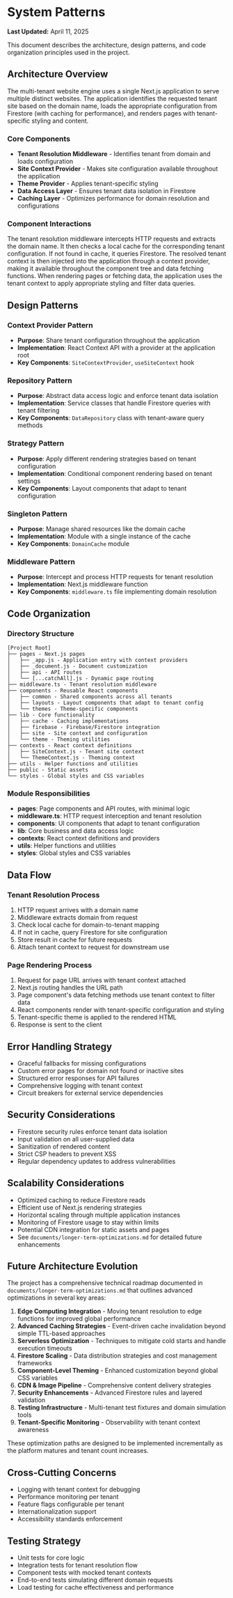 # System Patterns

**Last Updated:** April 11, 2025

This document describes the architecture, design patterns, and code organization principles used in the project.

## Architecture Overview

The multi-tenant website engine uses a single Next.js application to serve multiple distinct websites. The application identifies the requested tenant site based on the domain name, loads the appropriate configuration from Firestore (with caching for performance), and renders pages with tenant-specific styling and content.

### Core Components
* **Tenant Resolution Middleware** - Identifies tenant from domain and loads configuration
* **Site Context Provider** - Makes site configuration available throughout the application
* **Theme Provider** - Applies tenant-specific styling
* **Data Access Layer** - Ensures tenant data isolation in Firestore
* **Caching Layer** - Optimizes performance for domain resolution and configurations

### Component Interactions
The tenant resolution middleware intercepts HTTP requests and extracts the domain name. It then checks a local cache for the corresponding tenant configuration. If not found in cache, it queries Firestore. The resolved tenant context is then injected into the application through a context provider, making it available throughout the component tree and data fetching functions. When rendering pages or fetching data, the application uses the tenant context to apply appropriate styling and filter data queries.

## Design Patterns

### Context Provider Pattern
* **Purpose**: Share tenant configuration throughout the application
* **Implementation**: React Context API with a provider at the application root
* **Key Components**: `SiteContextProvider`, `useSiteContext` hook

### Repository Pattern
* **Purpose**: Abstract data access logic and enforce tenant data isolation
* **Implementation**: Service classes that handle Firestore queries with tenant filtering
* **Key Components**: `DataRepository` class with tenant-aware query methods

### Strategy Pattern
* **Purpose**: Apply different rendering strategies based on tenant configuration
* **Implementation**: Conditional component rendering based on tenant settings
* **Key Components**: Layout components that adapt to tenant configuration

### Singleton Pattern
* **Purpose**: Manage shared resources like the domain cache
* **Implementation**: Module with a single instance of the cache
* **Key Components**: `DomainCache` module

### Middleware Pattern
* **Purpose**: Intercept and process HTTP requests for tenant resolution
* **Implementation**: Next.js middleware function
* **Key Components**: `middleware.ts` file implementing domain resolution

## Code Organization

### Directory Structure
```
[Project Root]
├── pages - Next.js pages
│   ├── _app.js - Application entry with context providers
│   ├── _document.js - Document customization
│   ├── api - API routes
│   └── [...catchAll].js - Dynamic page routing
├── middleware.ts - Tenant resolution middleware
├── components - Reusable React components
│   ├── common - Shared components across all tenants
│   ├── layouts - Layout components that adapt to tenant config
│   └── themes - Theme-specific components
├── lib - Core functionality
│   ├── cache - Caching implementations
│   ├── firebase - Firebase/Firestore integration
│   ├── site - Site context and configuration
│   └── theme - Theming utilities
├── contexts - React context definitions
│   ├── SiteContext.js - Tenant site context
│   └── ThemeContext.js - Theming context
├── utils - Helper functions and utilities
├── public - Static assets
└── styles - Global styles and CSS variables
```

### Module Responsibilities
* **pages**: Page components and API routes, with minimal logic
* **middleware.ts**: HTTP request interception and tenant resolution
* **components**: UI components that adapt to tenant configuration
* **lib**: Core business and data access logic
* **contexts**: React context definitions and providers
* **utils**: Helper functions and utilities
* **styles**: Global styles and CSS variables

## Data Flow

### Tenant Resolution Process
1. HTTP request arrives with a domain name
2. Middleware extracts domain from request
3. Check local cache for domain-to-tenant mapping
4. If not in cache, query Firestore for site configuration
5. Store result in cache for future requests
6. Attach tenant context to request for downstream use

### Page Rendering Process
1. Request for page URL arrives with tenant context attached
2. Next.js routing handles the URL path
3. Page component's data fetching methods use tenant context to filter data
4. React components render with tenant-specific configuration and styling
5. Tenant-specific theme is applied to the rendered HTML
6. Response is sent to the client

## Error Handling Strategy
* Graceful fallbacks for missing configurations
* Custom error pages for domain not found or inactive sites
* Structured error responses for API failures
* Comprehensive logging with tenant context
* Circuit breakers for external service dependencies

## Security Considerations
* Firestore security rules enforce tenant data isolation
* Input validation on all user-supplied data
* Sanitization of rendered content
* Strict CSP headers to prevent XSS
* Regular dependency updates to address vulnerabilities

## Scalability Considerations
* Optimized caching to reduce Firestore reads
* Efficient use of Next.js rendering strategies
* Horizontal scaling through multiple application instances
* Monitoring of Firestore usage to stay within limits
* Potential CDN integration for static assets and pages
* See `documents/longer-term-optimizations.md` for detailed future enhancements

## Future Architecture Evolution

The project has a comprehensive technical roadmap documented in `documents/longer-term-optimizations.md` that outlines advanced optimizations in several key areas:

1. **Edge Computing Integration** - Moving tenant resolution to edge functions for improved global performance
2. **Advanced Caching Strategies** - Event-driven cache invalidation beyond simple TTL-based approaches
3. **Serverless Optimization** - Techniques to mitigate cold starts and handle execution timeouts
4. **Firestore Scaling** - Data distribution strategies and cost management frameworks
5. **Component-Level Theming** - Enhanced customization beyond global CSS variables
6. **CDN & Image Pipeline** - Comprehensive content delivery strategies
7. **Security Enhancements** - Advanced Firestore rules and layered validation
8. **Testing Infrastructure** - Multi-tenant test fixtures and domain simulation tools
9. **Tenant-Specific Monitoring** - Observability with tenant context awareness

These optimization paths are designed to be implemented incrementally as the platform matures and tenant count increases.

## Cross-Cutting Concerns
* Logging with tenant context for debugging
* Performance monitoring per tenant
* Feature flags configurable per tenant
* Internationalization support
* Accessibility standards enforcement

## Testing Strategy
* Unit tests for core logic
* Integration tests for tenant resolution flow
* Component tests with mocked tenant contexts
* End-to-end tests simulating different domain requests
* Load testing for cache effectiveness and performance